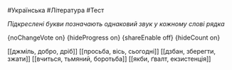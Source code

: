 #Українська #Література #Тест

*Підкреслені букви позначають однаковий звук у кожному слові рядка*

{noChangeVote on}
{hideProgress on}
{shareEnable off}
{hideCount on}

[[джміль, добро, дріб]]
[[просьба, вісь, сьогодні]]
[[дзбан, зберегти, зжати]]
[[вчиться, тьмяний, боротьба]]
[[якби, ґвалт, екзистенція]]

